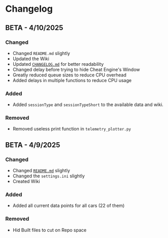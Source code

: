 # Changelog

## BETA - 4/10/2025

### Changed

- Changed `README.md` slightly
- Updated the Wiki
- Updated [`CHANGELOG.md`](CHANGELOG.md) for better readability
- Changed delay before trying to hide Cheat Engine's Window
- Greatly reduced queue sizes to reduce CPU overhead
- Added delays in multiple functions to reduce CPU usage

### Added

- Added `sessionType` and `sessionTypeShort` to the available data and wiki.

### Removed

- Removed useless print function in `telemetry_plotter.py`

## BETA - 4/9/2025

### Changed

- Changed [`README.md`](README.md) slightly
- Changed the `settings.ini` slightly
- Created Wiki

### Added

- Added all current data points for all cars (22 of them)

### Removed

- Hid Built files to cut on Repo space